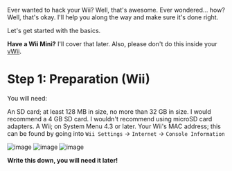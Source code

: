 Ever wanted to hack your Wii? Well, that's awesome. Ever wondered... how? Well, that's okay. I'll help you along the way and make sure it's done right.


Let's get started with the basics.

**Have a Wii Mini?** I'll cover that later. Also, please don't do this inside your [vWii](https://wiibrew.org/wiki/VWii).

# Step 1: Preparation (Wii)

You will need:

An SD card; at least 128 MB in size, no more than 32 GB in size. I would recommend a 4 GB SD card. I wouldn't recommend using microSD card adapters.
A Wii; on System Menu 4.3 or later.
Your Wii's MAC address; this can be found by going into `Wii Settings` -> `Internet` -> `Console Information`

![image](https://user-images.githubusercontent.com/113637453/197396378-42d232e9-ec9c-48ce-ab50-8867fe00bf9d.png) ![image](https://user-images.githubusercontent.com/113637453/197396384-667ea2d2-b747-4825-a938-1a909e6f578e.png) ![image](https://user-images.githubusercontent.com/113637453/197396397-0e218f35-6f4c-41f7-91a7-f5d13f58b0bb.png)


**Write this down, you will need it later!**
